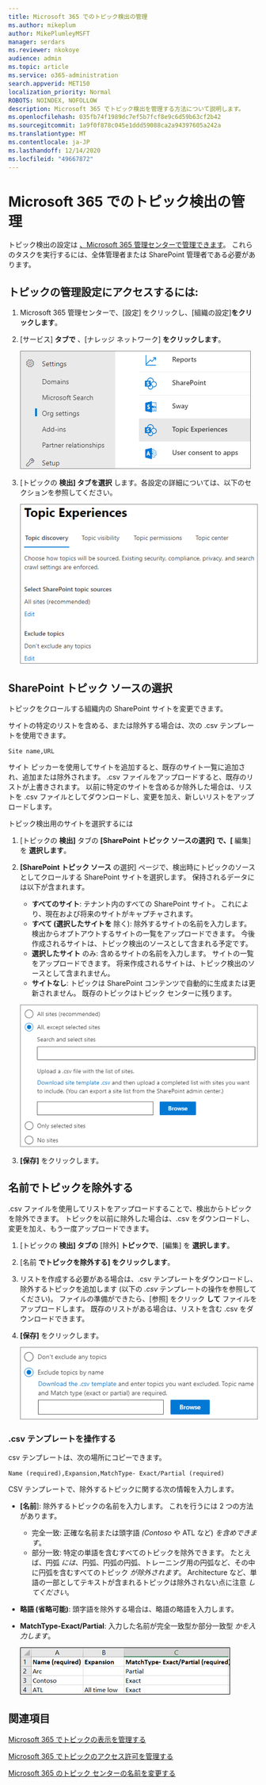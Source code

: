 ```yaml
---
title: Microsoft 365 でのトピック検出の管理
ms.author: mikeplum
author: MikePlumleyMSFT
manager: serdars
ms.reviewer: nkokoye
audience: admin
ms.topic: article
ms.service: o365-administration
search.appverid: MET150
localization_priority: Normal
ROBOTS: NOINDEX, NOFOLLOW
description: Microsoft 365 でトピック検出を管理する方法について説明します。
ms.openlocfilehash: 035fb74f1989dc7ef5b7fcf8e9c6d59b63cf2b42
ms.sourcegitcommit: 1a9f0f878c045e1ddd59088ca2a94397605a242a
ms.translationtype: MT
ms.contentlocale: ja-JP
ms.lasthandoff: 12/14/2020
ms.locfileid: "49667872"
---
```

# <a name="manage-topic-discovery-in-microsoft-365"></a>Microsoft 365 でのトピック検出の管理

トピック検出の設定は [、Microsoft 365 管理センターで管理できます](https://admin.microsoft.com)。 これらのタスクを実行するには、全体管理者または SharePoint 管理者である必要があります。

## <a name="to-access-topics-management-settings"></a>トピックの管理設定にアクセスするには:

1. Microsoft 365 管理センターで、[設定] をクリックし、[組織の設定]**をクリックします**。
2. [サービス] **タブで** 、[ナレッジ ネットワーク] **をクリックします**。

    ![ユーザーを知識に接続する](../media/admin-org-knowledge-options-completed.png) 

3. [トピックの **検出] タブを選択** します。各設定の詳細については、以下のセクションを参照してください。

    ![knowledge-network-settings](../media/knowledge-network-settings-topic-discovery.png) 

## <a name="select-sharepoint-topic-sources"></a>SharePoint トピック ソースの選択

トピックをクロールする組織内の SharePoint サイトを変更できます。

サイトの特定のリストを含める、または除外する場合は、次の .csv テンプレートを使用できます。

``` csv
Site name,URL
```

サイト ピッカーを使用してサイトを追加すると、既存のサイト一覧に追加され、追加または除外されます。 .csv ファイルをアップロードすると、既存のリストが上書きされます。 以前に特定のサイトを含めるか除外した場合は、リストを .csv ファイルとしてダウンロードし、変更を加え、新しいリストをアップロードします。

トピック検出用のサイトを選択するには

1. [トピックの **検出]** タブの **[SharePoint トピック ソースの選択] で、[** 編集] を **選択します**。
2. **[SharePoint トピック ソース** の選択] ページで、検出時にトピックのソースとしてクロールする SharePoint サイトを選択します。 保持されるデータには以下が含まれます。
    - **すべてのサイト**: テナント内のすべての SharePoint サイト。 これにより、現在および将来のサイトがキャプチャされます。
    - **すべて (選択したサイトを** 除く): 除外するサイトの名前を入力します。  検出からオプトアウトするサイトの一覧をアップロードできます。 今後作成されるサイトは、トピック検出のソースとして含まれる予定です。 
    - **選択したサイト** のみ: 含めるサイトの名前を入力します。 サイトの一覧をアップロードできます。 将来作成されるサイトは、トピック検出のソースとして含まれません。
    - **サイトなし**: トピックは SharePoint コンテンツで自動的に生成または更新されません。 既存のトピックはトピック センターに残ります。

    ![SharePoint トピック ソースのユーザー インターフェイスのスクリーンショット](../media/k-manage-select-topic-source.png)
   
3. **[保存]** をクリックします。

## <a name="exclude-topics-by-name"></a>名前でトピックを除外する

.csv ファイルを使用してリストをアップロードすることで、検出からトピックを除外できます。 トピックを以前に除外した場合は、.csv をダウンロードし、変更を加え、もう一度アップロードできます。

1. [トピックの **検出] タブの** [除外] **トピックで**、[編集] を **選択します**。
2. [名前 **でトピックを除外する] をクリックします**。
3. リストを作成する必要がある場合は、.csv テンプレートをダウンロードし、除外するトピックを追加します (以下の *.csv* テンプレートの操作を参照してください)。 ファイルの準備ができたら、[参照] をクリック **して** ファイルをアップロードします。 既存のリストがある場合は、リストを含む .csv をダウンロードできます。
4. **[保存]** をクリックします。

    ![除外トピックのユーザー インターフェイスのスクリーンショット](../media/km-manage-exclude-topics.png)

### <a name="working-with-the-csv-template"></a>.csv テンプレートを操作する

csv テンプレートは、次の場所にコピーできます。

``` csv
Name (required),Expansion,MatchType- Exact/Partial (required)
```

CSV テンプレートで、除外するトピックに関する次の情報を入力します。

- **[名前**]: 除外するトピックの名前を入力します。 これを行うには 2 つの方法があります。
    - 完全一致: 正確な名前または頭字語 *(Contoso* や ATL など) *を含めできます*。
    - 部分一致: 特定の単語を含むすべてのトピックを除外できます。  たとえば、円弧 *には*、円弧、円弧の円弧、トレーニング用の円弧など、その中に円弧を含むすべてのトピック *が除外されます*。 Architecture など、単語の一部としてテキストが含まれるトピックは除外されない点に注意 *してください*。
- **略語 (省略可能)**: 頭字語を除外する場合は、略語の略語を入力します。
- **MatchType-Exact/Partial**: 入力した名前が完全一致型か部分一致型 *かを入力します*。

    ![CSV テンプレートでトピックを除外する](../media/exclude-topics-csv.png) 

## <a name="see-also"></a>関連項目

[Microsoft 365 でトピックの表示を管理する](topic-experiences-knowledge-rules.md)

[Microsoft 365 でトピックのアクセス許可を管理する](topic-experiences-user-permissions.md)

[Microsoft 365 のトピック センターの名前を変更する](topic-experiences-administration.md)

